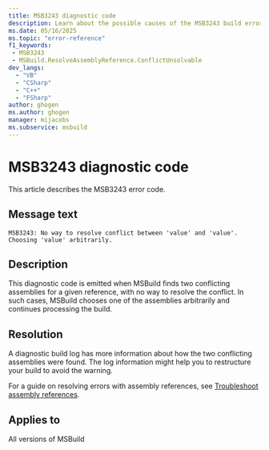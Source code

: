```yaml
---
title: MSB3243 diagnostic code
description: Learn about the possible causes of the MSB3243 build error and get troubleshooting tips.
ms.date: 05/16/2025
ms.topic: "error-reference"
f1_keywords:
 - MSB3243
 - MSBuild.ResolveAssemblyReference.ConflictUnsolvable
dev_langs:
  - "VB"
  - "CSharp"
  - "C++"
  - "FSharp"
author: ghogen
ms.author: ghogen
manager: mijacobs
ms.subservice: msbuild
---
```

# MSB3243 diagnostic code

<!-- :::ErrorDefinitionDescription::: -->
<!-- :::editable-content name="introDescription"::: -->
This article describes the MSB3243 error code.
<!-- :::editable-content-end::: -->

## Message text

<!-- :::editable-content name="messageText"::: -->
`MSB3243: No way to resolve conflict between 'value' and 'value'. Choosing 'value' arbitrarily.`
<!-- :::editable-content-end::: -->
<!-- MSB3243: No way to resolve conflict between "{0}" and "{1}". Choosing "{0}" arbitrarily. -->

<!-- :::editable-content name="postOutputDescription"::: -->
## Description

This diagnostic code is emitted when MSBuild finds two conflicting assemblies for a given reference, with no way to resolve the conflict. In such cases, MSBuild chooses one of the assemblies arbitrarily and continues processing the build.

## Resolution

A diagnostic build log has more information about how the two conflicting assemblies were found. The log information might help you to restructure your build to avoid the warning.

For a guide on resolving errors with assembly references, see [Troubleshoot assembly references](../troubleshoot-assembly-references.md).
<!-- :::editable-content-end::: -->
<!-- :::ErrorDefinitionDescription-end::: -->

## Applies to

All versions of MSBuild